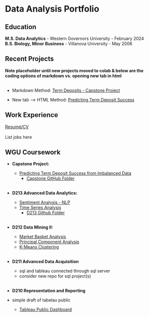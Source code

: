 # **Data Analysis Portfolio**


## **Education**
**M.S. Data Analytics**  -  Western Governors University  -  February 2024
<br> 
**B.S. Biology, Minor Business**  -  Villanova University  -  May 2006


## **Recent Projects**
**Note placeholder until new projects moved to colab & below are the coding options of markdown vs. opening new tab in html**
<br>
<br>
- Markdown Method: [Term Deposits - Capstone Project](https://colab.research.google.com/drive/1S2mbufQq9VPy0mIzomYrLXCmg9Pgu9L1?usp=drive_link 'Predicting Term Deposit Success')

- New tab --> HTML Method: <a href= "https://colab.research.google.com/drive/1S2mbufQq9VPy0mIzomYrLXCmg9Pgu9L1?usp=drive_link" target="_blank">Predicting Term Deposit Success</a>



## **Work Experience**
<a href="https://github.com/andrew-mecchi/andrew-mecchi.github.io/blob/main/assets/GitHub_Resume.pdf" target="_blank">Resumé/CV</a> <br>
<br>
List jobs here 


## **WGU Coursework**
- **Capstone Project:**
    - <a href="https://colab.research.google.com/drive/1S2mbufQq9VPy0mIzomYrLXCmg9Pgu9L1?usp=drive_link" target="_blank">Predicting Term Deposit Success from Imbalanced Data</a>
        - <a href="https://github.com/andrew-mecchi/andrew-mecchi.github.io/tree/d35c259f2b5466c516b2cbc81e175cb45b7f8214/projects/wgu_coursework/capstone" target="_blank">Capstone GitHub Folder</a>
    
  <br>
  
- **D213 Advanced Data Analytics:**
  - <a href= "https://colab.research.google.com/drive/1XF6QKzRe6BGZzzkg-pTEJk_5plC59OOR?ouid=115993916992074104927&usp=drive_link" target="_blank">Sentiment Analysis - NLP</a>
  - <a href= "https://colab.research.google.com/drive/1x2fjXpHHqJiG4yq15fSrFvEaU4dYE95D?usp=drive_link" target="_blank">Time Series Analysis</a> <br>
     - <a href="https://github.com/andrew-mecchi/andrew-mecchi.github.io/tree/41c9c4a456fbefc98c6b99810eac1aae5f3338ce/projects/wgu_coursework/d213_advanced_data_analytics" target="_blank">D213 Github Folder</a>
  <br>
- **D212 Data Mining II:**
  - <a href= "https://colab.research.google.com/drive/1M4qyy1jKavQco9ceuc0nOOPDNXbcqsV3?ouid=115993916992074104927&usp=drive_link" target="_blank">Market Basket Analysis</a>
  - <a href= "https://colab.research.google.com/drive/1xx3EPUpzaU5mhcV3bXPrDpp9I10SbqNc?ouid=115993916992074104927&usp=drive_link" target="_blank">Principal Component Analysis</a>
  - <a href= "https://colab.research.google.com/drive/14cnMRfeKDN5GegRwFukI1-L1hmt4n12A?ouid=115993916992074104927&usp=drive_link" target="_blank">K-Means Clustering</a> <br>
  <br>
- **D211 Advanced Data Acquisition**
    - sql and tableau connected through sql server
    - consider new repo for sql project(s)<br>
  <br>
- **D210 Representation and Reporting**
- simple draft of tabelau public
  - <a href= "https://public.tableau.com/app/profile/andrew.mecchi/viz/WGUandKaggleTelecom_CustomerChurn_Mecchi_WGU_D210/Final" target="_blank">Tableau Public Dashboard</a> <br> 
    
  

